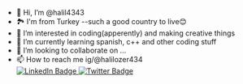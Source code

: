 - 👋 Hi, I’m @halil4343
- 🏞️ I'm from Turkey --such a good country to live😊
- 👀 I’m interested in coding(apperently) and making creative things
- 🌱 I’m currently learning spanish, c++ and other coding stuff
- 💞️ I’m looking to collaborate on ...
- 📫 How to reach me ig/@halilozer434<div id="badges">
  <a href="[your-linkedin-URL](https://www.linkedin.com/in/halil-özer-39b708291/)">
    <img src="https://img.shields.io/badge/LinkedIn-blue?style=for-the-badge&logo=linkedin&logoColor=white" alt="LinkedIn Badge"/>
  </a>
  <a href="your-twitter-URL">
    <img src="![image](https://github.com/halil4343/halil4343/assets/152891242/b8ace3a5-d6e0-4ec3-ad15-41f724c283ce)
" alt="Twitter Badge"/>
  </a>
</div>
<!---
halil4343/halil4343 is a ✨ special ✨ repository because its `README.md` (this file) appears on your GitHub profile.
You can click the Preview link to take a look at your changes.
--->
